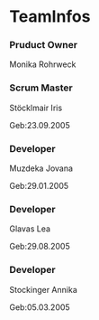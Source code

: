 
<h1>TeamInfos </h1>

<h3>Pruduct Owner</h3>
Monika Rohrweck

<h3>Scrum Master</h3>
Stöcklmair Iris
<p>Geb:23.09.2005</p>

<h3>Developer</h3>
Muzdeka Jovana
<p>Geb:29.01.2005</p>

<h3>Developer</h3>
Glavas Lea
<p>Geb:29.08.2005</p>

<h3>Developer</h3>

Stockinger Annika
<p>Geb:05.03.2005</p>


